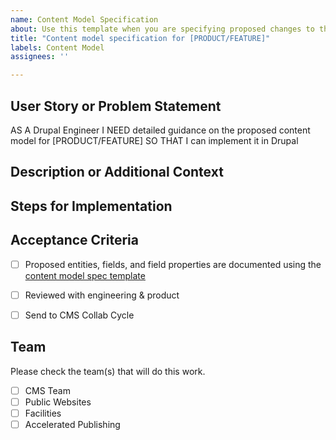 ```yaml
---
name: Content Model Specification
about: Use this template when you are specifying proposed changes to the CMS Content Model
title: "Content model specification for [PRODUCT/FEATURE]"
labels: Content Model
assignees: ''

---
```


## User Story or Problem Statement

AS A Drupal Engineer
I NEED detailed guidance on the proposed content model for [PRODUCT/FEATURE]
SO THAT I can implement it in Drupal

## Description or Additional Context 


## Steps for Implementation


## Acceptance Criteria
- [ ] Proposed entities, fields, and field properties are documented using the [content model spec template](https://github.com/department-of-veterans-affairs/va.gov-team/blob/master/platform/cms/content-model/drupal_content_model_spec_template.xlsx)
- [ ] Reviewed with engineering & product
- [ ] Send to CMS Collab Cycle


## Team
Please check the team(s) that will do this work.

- [ ] CMS Team
- [ ] Public Websites
- [ ] Facilities
- [ ] Accelerated Publishing
